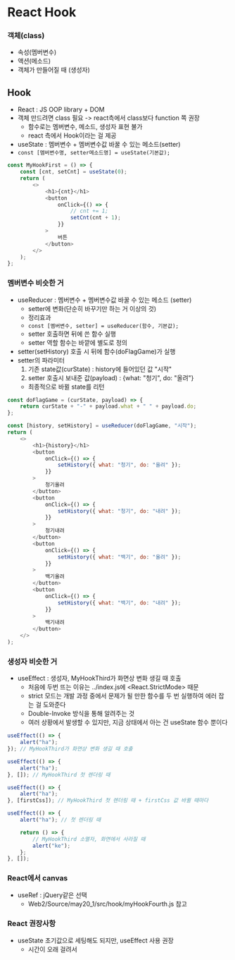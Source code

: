 # React Hook

### 객체(class)

-   속성(멤버변수)
-   액션(메소드)
-   객체가 만들어질 때 (생성자)

## Hook

-   React : JS OOP library + DOM
-   객체 만드려면 class 필요 -> react측에서 class보다 function 쪽 권장
    -   함수로는 멤버변수, 메소드, 생성자 표현 불가
    -   react 측에서 Hook이라는 걸 제공
-   useState : 멤버변수 + 멤버변수값 바꿀 수 있는 메소드(setter)
-   `const [멤버변수명, setter메소드명] = useState(기본값);`

```js
const MyHookFirst = () => {
    const [cnt, setCnt] = useState(0);
    return (
        <>
            <h1>{cnt}</h1>
            <button
                onClick={() => {
                    // cnt += 1;
                    setCnt(cnt + 1);
                }}
            >
                버튼
            </button>
        </>
    );
};
```

### 멤버변수 비슷한 거

-   useReducer : 멤버변수 + 멤버변수값 바꿀 수 있는 메소드 (setter)
    -   setter에 변화(단순히 바꾸기만 하는 거 이상의 것)
    -   정리효과
    -   `const [멤버변수, setter] = useReducer(함수, 기본값);`
    -   setter 호출하면 뒤에 쓴 함수 실행
    -   setter 역할 함수는 바깥에 별도로 정의
-   setter(setHistory) 호출 시 뒤에 함수(doFlagGame)가 실행
-   setter의 파라미터
    1. 기존 state값(curState) : history에 들어있던 값 "시작"
    2. setter 호출시 보내준 값(payload) : {what: "청기", do: "올려"}
    -   최종적으로 바뀔 state를 리턴

```js
const doFlagGame = (curState, payload) => {
    return curState + "-" + payload.what + " " + payload.do;
};

const [history, setHistory] = useReducer(doFlagGame, "시작");
return (
    <>
        <h1>{history}</h1>
        <button
            onClick={() => {
                setHistory({ what: "청기", do: "올려" });
            }}
        >
            청기올려
        </button>
        <button
            onClick={() => {
                setHistory({ what: "청기", do: "내려" });
            }}
        >
            청기내려
        </button>
        <button
            onClick={() => {
                setHistory({ what: "백기", do: "올려" });
            }}
        >
            백기올려
        </button>
        <button
            onClick={() => {
                setHistory({ what: "백기", do: "내려" });
            }}
        >
            백기내려
        </button>
    </>
);
```

### 생성자 비슷한 거

-   useEffect : 생성자, MyHookThird가 화면상 변화 생길 때 호출
    -   처음에 두번 뜨는 이유는 ../index.js에 <React.StrictMode> 때문
    -   strict 모드는 개발 과정 중에서 문제가 될 만한 함수를 두 번 실행하여 에러 잡는 걸 도와준다
    -   Double-Invoke 방식을 통해 알려주는 것
    -   여러 상황에서 발생할 수 있지만, 지금 상태에서 아는 건 useState 함수 뿐이다

```js
useEffect(() => {
    alert("ha");
}); // MyHookThird가 화면상 변화 생길 때 호출

useEffect(() => {
    alert("ha");
}, []); // MyHookThird 첫 렌더링 때

useEffect(() => {
    alert("ha");
}, [firstCss]); // MyHookThird 첫 렌더링 때 + firstCss 값 바뀔 때마다

useEffect(() => {
    alert("ha"); // 첫 렌더링 때

    return () => {
        // MyHookThird 소멸자, 화면에서 사라질 때
        alert("ke");
    };
}, []);
```

### React에서 canvas
- useRef : jQuery같은 선택  
    - Web2/Source/may20_1/src/hook/myHookFourth.js 참고

### React 권장사항
- useState 초기값으로 세팅해도 되지만, useEffect 사용 권장
    - 시간이 오래 걸려서
